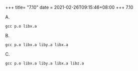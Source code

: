 +++
title= "7.10"
date = 2021-02-26T09:15:46+08:00
+++
7.10

A.

    gcc p.o libx.a

B.

    gcc p.o libx.a liby.a libx.a

C.

    gcc p.o libx.a liby.a libx.a libz.a
